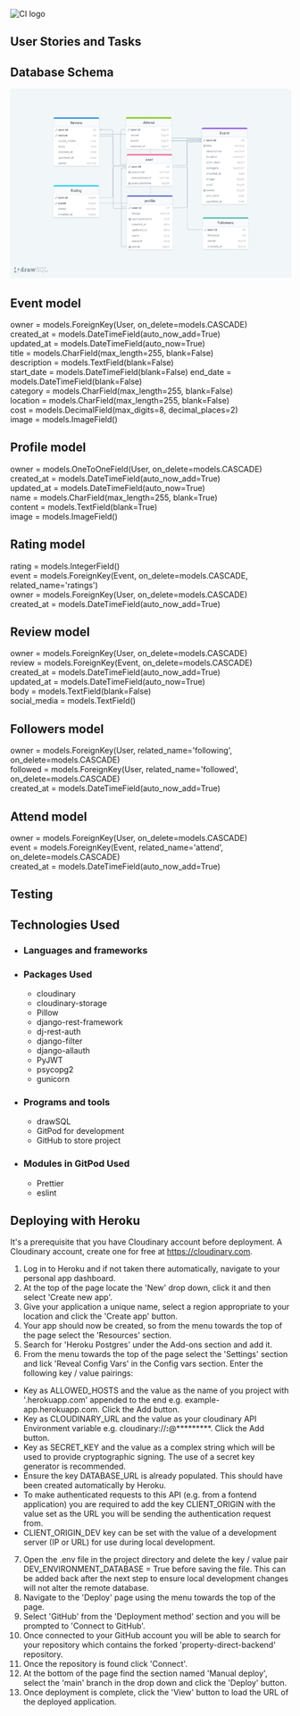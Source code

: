 ![CI logo](https://codeinstitute.s3.amazonaws.com/fullstack/ci_logo_small.png)

## User Stories and Tasks

## Database Schema
![screenshot](./images/drawSQL-explore-sthlm.png)

## Event model

owner = models.ForeignKey(User, on_delete=models.CASCADE)   
created_at = models.DateTimeField(auto_now_add=True)    
updated_at = models.DateTimeField(auto_now=True)    
title = models.CharField(max_length=255, blank=False)   
description = models.TextField(blank=False)   
start_date = models.DateTimeField(blank=False)
end_date = models.DateTimeField(blank=False)       
category = models.CharField(max_length=255, blank=False)    
location = models.CharField(max_length=255, blank=False)    
cost = models.DecimalField(max_digits=8, decimal_places=2)    
image = models.ImageField()    

## Profile model

owner = models.OneToOneField(User, on_delete=models.CASCADE)    
created_at = models.DateTimeField(auto_now_add=True)    
updated_at = models.DateTimeField(auto_now=True)    
name = models.CharField(max_length=255, blank=True)   
content = models.TextField(blank=True)    
image = models.ImageField()    

## Rating model

rating = models.IntegerField()    
event = models.ForeignKey(Event, on_delete=models.CASCADE, related_name='ratings')    
owner = models.ForeignKey(User, on_delete=models.CASCADE)   
created_at = models.DateTimeField(auto_now_add=True)  

## Review model

owner = models.ForeignKey(User, on_delete=models.CASCADE)    
review = models.ForeignKey(Event, on_delete=models.CASCADE)    
created_at = models.DateTimeField(auto_now_add=True)   
updated_at = models.DateTimeField(auto_now=True)   
body = models.TextField(blank=False)   
social_media = models.TextField()    

## Followers model

owner = models.ForeignKey(User, related_name='following', on_delete=models.CASCADE)     
followed = models.ForeignKey(User, related_name='followed', on_delete=models.CASCADE)     
created_at = models.DateTimeField(auto_now_add=True)     

## Attend model

owner = models.ForeignKey(User, on_delete=models.CASCADE)    
event = models.ForeignKey(Event, related_name='attend', on_delete=models.CASCADE)    
created_at = models.DateTimeField(auto_now_add=True)    

## Testing

## Technologies Used
- ### Languages and frameworks

- ### Packages Used
    - cloudinary
    - cloudinary-storage
    - Pillow
    - django-rest-framework
    - dj-rest-auth
    - django-filter
    - django-allauth
    - PyJWT
    - psycopg2
    - gunicorn

- ### Programs and tools
    - drawSQL
    - GitPod for development
    - GitHub to store project

- ### Modules in GitPod Used
    - Prettier
    - eslint




## Deploying with Heroku

It's a prerequisite that you have Cloudinary account before deployment.
A Cloudinary account, create one for free at https://cloudinary.com.


1. Log in to Heroku and if not taken there automatically, navigate to your personal app dashboard.
2. At the top of the page locate the 'New' drop down, click it and then select 'Create new app'.
3. Give your application a unique name, select a region appropriate to your location and click the 'Create app' button.
4. Your app should now be created, so from the menu towards the top of the page select the 'Resources' section.
5. Search for 'Heroku Postgres' under the Add-ons section and add it.
6. From the menu towards the top of the page select the 'Settings' section and lick 'Reveal Config Vars' in the Config vars section. Enter the following key / value pairings:
- Key as ALLOWED_HOSTS and the value as the name of you project with '.herokuapp.com' appended to the end e.g. example-app.herokuapp.com. Click the Add button.
- Key as CLOUDINARY_URL and the value as your cloudinary API Environment variable e.g. cloudinary://**************:**************@*********. Click the Add button.
- Key as SECRET_KEY and the value as a complex string which will be used to provide cryptographic signing. The use of a secret key generator is recommended.
- Ensure the key DATABASE_URL is already populated. This should have been created automatically by Heroku.
- To make authenticated requests to this API (e.g. from a fontend application) you are required to add the key CLIENT_ORIGIN with the value set as the URL you will be sending the authentication request from.
- CLIENT_ORIGIN_DEV key can be set with the value of a development server (IP or URL) for use during local development.
7. Open the .env file in the project directory and delete the key / value pair DEV_ENVIRONMENT_DATABASE = True before saving the file. This can be added back after the next step to ensure local development changes will not alter the remote database.
8. Navigate to the 'Deploy' page using the menu towards the top of the page.
9. Select 'GitHub' from the 'Deployment method' section and you will be prompted to 'Connect to GitHub'.
10. Once connected to your GitHub account you will be able to search for your repository which contains the forked 'property-direct-backend' repository.
11. Once the repository is found click 'Connect'.
12. At the bottom of the page find the section named 'Manual deploy', select the 'main' branch in the drop down and click the 'Deploy' button.
13. Once deployment is complete, click the 'View' button to load the URL of the deployed application.
